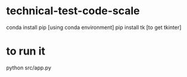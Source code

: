 # technical-test-code-scale

conda install pip [using conda environment]
pip install tk [to get tkinter]

# to run it

python src/app.py
